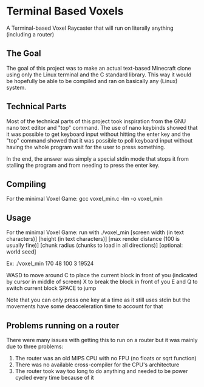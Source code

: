 # Terminal Based Voxels
A Terminal-based Voxel Raycaster that will run on literally anything (including a router)

## The Goal
The goal of this project was to make an actual text-based Minecraft clone using only the Linux terminal
and the C standard library. This way it would be hopefully be able to be compiled and ran on basically any (Linux) system.

## Technical Parts
Most of the technical parts of this project took inspiration from the GNU nano text editor and "top" command.
The use of nano keybinds showed that it was possible to get keyboard input without hitting the enter key and the
"top" command showed that it was possible to poll keyboard input without having the whole program wait for the 
user to press something.

In the end, the answer was simply a special stdin mode that stops it from stalling the program and from needing to press
the enter key.

## Compiling
For the minimal Voxel Game:
gcc voxel_min.c -lm -o voxel_min

## Usage
For the minimal Voxel Game:
run with ./voxel_min [screen width (in text characters)] [height (in text characters)] [max render distance (100 is usually fine)] [chunk radius (chunks to load in all directions)] [optional: world seed]

Ex: ./voxel_min 170 48 100 3 19524

WASD to move around
C to place the current block in front of you (indicated by cursor in middle of screen)
X to break the block in front of you
E and Q to switch current block
SPACE to jump

Note that you can only press one key at a time as it still uses stdin but the movements have some deacceleration time to account for that

## Problems running on a router
There were many issues with getting this to run on a router but it was mainly due to three problems:
1. The router was an old MIPS CPU with no FPU (no floats or sqrt function)
2. There was no available cross-compiler for the CPU's architecture
3. The router took way too long to do anything and needed to be power cycled every time because of it 
